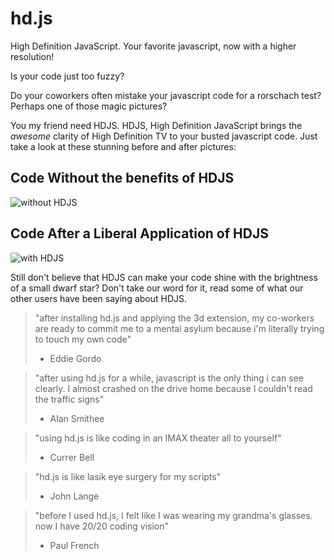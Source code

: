 hd.js
=====

High Definition JavaScript. Your favorite javascript, now with a higher resolution!

Is your code just too fuzzy? 

Do your coworkers often mistake your javascript code for a rorschach test? Perhaps one of those magic pictures? 

You my friend need HDJS. HDJS, High Definition JavaScript brings the _awesome_ clarity of High Definition TV to your busted javascript code. Just take a look at these stunning before and after pictures:

## Code Without the benefits of HDJS
![without HDJS](https://raw.github.com/codeimpossible/hd.js/master/without-hd-js.png)

## Code After a Liberal Application of HDJS
![with HDJS](https://raw.github.com/codeimpossible/hd.js/master/with-hd-js.png)

Still don't believe that HDJS can make your code shine with the brightness of a small dwarf star? Don't take our word for it, read some of what our other users have been saying about HDJS.

> "after installing hd.js and applying the 3d extension, my co-workers are ready to commit me to a mental asylum because i'm literally trying to touch my own code"
> - Eddie Gordo

> "after using hd.js for a while, javascript is the only thing i can see clearly.  I almost crashed on the drive home because I couldn't read the traffic signs"
> - Alan Smithee

> "using hd.js is like coding in an IMAX theater all to yourself"
> - Currer Bell

> "hd.js is like lasik eye surgery for my scripts"
> - John Lange

> "before I used hd.js, I felt like I was wearing my grandma's glasses.  now I have 20/20 coding vision"
> - Paul French

